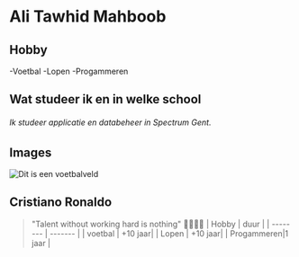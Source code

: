 # Ali Tawhid Mahboob
## Hobby
-Voetbal
-Lopen
-Progammeren
## Wat studeer ik en in welke school
###### Ik studeer applicatie en databeheer in Spectrum Gent.
## Images
![Dit is een voetbalveld](https://www.pexels.com/nl-nl/foto/groen-en-blauw-voetbalveld-3845970/)
## Cristiano Ronaldo
>"Talent without working hard is nothing" :goat::goat::goat::goat:
| Hobby    |  duur   |
| -------- | ------- |
| voetbal  | +10 jaar|
| Lopen    | +10 jaar|
| Progammeren|1 jaar |

